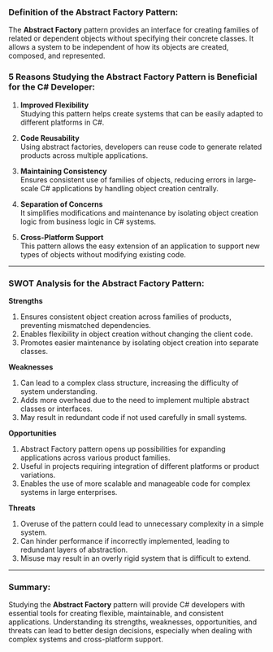 ### Definition of the Abstract Factory Pattern:
The **Abstract Factory** pattern provides an interface for creating families of related or dependent objects without specifying their concrete classes. It allows a system to be independent of how its objects are created, composed, and represented.

### 5 Reasons Studying the Abstract Factory Pattern is Beneficial for the C# Developer:
1. **Improved Flexibility**  
   Studying this pattern helps create systems that can be easily adapted to different platforms in C#.

2. **Code Reusability**  
   Using abstract factories, developers can reuse code to generate related products across multiple applications.

3. **Maintaining Consistency**  
   Ensures consistent use of families of objects, reducing errors in large-scale C# applications by handling object creation centrally.

4. **Separation of Concerns**  
   It simplifies modifications and maintenance by isolating object creation logic from business logic in C# systems.

5. **Cross-Platform Support**  
   This pattern allows the easy extension of an application to support new types of objects without modifying existing code.

---

### SWOT Analysis for the Abstract Factory Pattern:

**Strengths**  
1. Ensures consistent object creation across families of products, preventing mismatched dependencies.  
2. Enables flexibility in object creation without changing the client code.  
3. Promotes easier maintenance by isolating object creation into separate classes.

**Weaknesses**  
1. Can lead to a complex class structure, increasing the difficulty of system understanding.  
2. Adds more overhead due to the need to implement multiple abstract classes or interfaces.  
3. May result in redundant code if not used carefully in small systems.

**Opportunities**  
1. Abstract Factory pattern opens up possibilities for expanding applications across various product families.  
2. Useful in projects requiring integration of different platforms or product variations.  
3. Enables the use of more scalable and manageable code for complex systems in large enterprises.

**Threats**  
1. Overuse of the pattern could lead to unnecessary complexity in a simple system.  
2. Can hinder performance if incorrectly implemented, leading to redundant layers of abstraction.  
3. Misuse may result in an overly rigid system that is difficult to extend.

---

### Summary:
Studying the **Abstract Factory** pattern will provide C# developers with essential tools for creating flexible, maintainable, and consistent applications. Understanding its strengths, weaknesses, opportunities, and threats can lead to better design decisions, especially when dealing with complex systems and cross-platform support.
